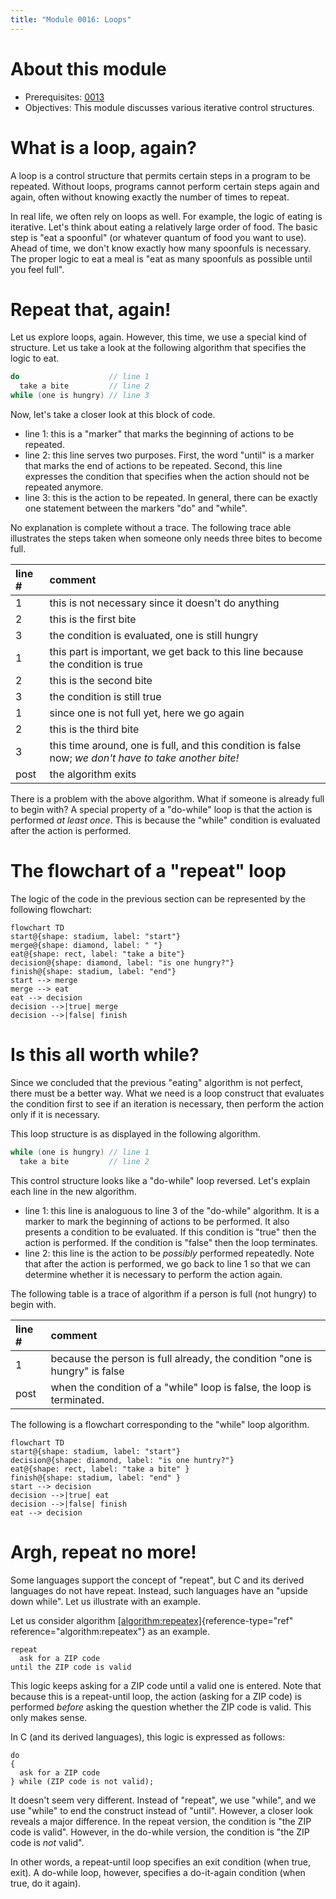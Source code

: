```yaml
---
title: "Module 0016: Loops"
---
```


# About this module

-   Prerequisites: [0013](../0013/mdModule.html)
-   Objectives: This module discusses various iterative control
    structures.

# What is a loop, again?

A loop is a control structure that permits certain steps in a program to
be repeated. Without loops, programs cannot perform certain steps again
and again, often without knowing exactly the number of times to repeat.

In real life, we often rely on loops as well. For example, the logic of
eating is iterative. Let's think about eating a relatively large order
of food. The basic step is "eat a spoonful" (or whatever quantum of food
you want to use). Ahead of time, we don't know exactly how many
spoonfuls is necessary. The proper logic to eat a meal is "eat as many
spoonfuls as possible until you feel full".

# Repeat that, again!

Let us explore loops, again. However, this time, we use a special kind
of structure. Let us take a look at the following algorithm that specifies the logic to eat.

```c
do                    // line 1
  take a bite         // line 2
while (one is hungry) // line 3
```

Now, let's take a closer look at this block of code.

-   line 1: this is a "marker" that marks the
    beginning of actions to be repeated.
-   line
    2: this line serves two purposes.
    First, the word "until" is a marker that marks the end of actions to
    be repeated. Second, this line expresses the condition that
    specifies when the action should not be repeated anymore.
-   line 3: this is the action to be repeated. In
    general, there can be exactly one statement between the markers
    "do" and "while".

No explanation is complete without a trace. The following trace able
illustrates the steps taken when someone only needs three bites to
become full.

|line #|comment|
|:-|:-|
|1|this is not necessary since it doesn't do anything|
|2|this is the first bite|
|3|the condition is evaluated, one is still hungry|
|1|this part is important, we get back to this line because the condition is true|
|2|this is the second bite|
|3|the condition is still true|
|1|since one is not full yet, here we go again|
|2|this is the third bite|
|3|this time around, one is full, and this condition is false now; *we don't have to take another bite!*|
|post|the algorithm exits|

There is a problem with the above algorithm. What if someone is already full to begin with? A
special property of a "do-while" loop is that the action is performed *at
least once*. This is because the "while" condition is evaluated after
the action is performed.

# The flowchart of a "repeat" loop

The logic of the code in the previous section can be represented by the following flowchart:

```mermaid
flowchart TD
start@{shape: stadium, label: "start"}
merge@{shape: diamond, label: " "}
eat@{shape: rect, label: "take a bite"}
decision@{shape: diamond, label: "is one hungry?"}
finish@{shape: stadium, label: "end"}
start --> merge
merge --> eat
eat --> decision
decision -->|true| merge
decision -->|false| finish
```

# Is this all worth while?

Since we concluded that the previous "eating" algorithm is not perfect, there must be a better
way. What we need is a loop construct that evaluates the condition first
to see if an iteration is necessary, then perform the action only if it
is necessary.

This loop structure is as displayed in the following algorithm.

```c
while (one is hungry) // line 1
  take a bite         // line 2
```

This control structure looks like a "do-while" loop reversed. Let's
explain each line in the new algorithm.

-   line 1: this line is analoguous to line 3 of the "do-while" algorithm. It is a marker to mark the beginning of actions to be performed. It also presents a condition to be evaluated. If this condition is "true" then the action is   performed. If the condition is "false" then the loop terminates.
-   line 2: this line is the action to be *possibly* performed repeatedly. Note that after the action is performed, we go back to line 1 so that we can determine whether it is necessary to perform the action again.

The following table is a trace of algorithm if a person is full (not hungry) to begin with.

|line #|comment|
|:-|:-|
|1|because the person is full already, the condition "one is hungry" is false
|post|when the condition of a "while" loop is false, the loop is terminated.

The following is a flowchart corresponding to the "while" loop algorithm.

```mermaid
flowchart TD
start@{shape: stadium, label: "start"}
decision@{shape: diamond, label: "is one huntry?"}
eat@{shape: rect, label: "take a bite" }
finish@{shape: stadium, label: "end" }
start --> decision
decision -->|true| eat
decision -->|false| finish
eat --> decision
```
# Argh, repeat no more!

Some languages support the concept of "repeat", but C and its derived
languages do not have repeat. Instead, such languages have an "upside
down while". Let us illustrate with an example.

Let us consider algorithm
[\[algorithm:repeatex\]](#algorithm:repeatex){reference-type="ref"
reference="algorithm:repeatex"} as an example.

``` {#algorithm:repeatex .numberLines .pseudocode language="pseudocode" numbers="left" label="algorithm:repeatex" caption="Repeat-until example to illustrate an upside-down while loop."}
repeat
  ask for a ZIP code
until the ZIP code is valid
```

This logic keeps asking for a ZIP code until a valid one is entered.
Note that because this is a repeat-until loop, the action (asking for a
ZIP code) is performed *before* asking the question whether the ZIP code
is valid. This only makes sense.

In C (and its derived languages), this logic is expressed as follows:

    do
    {
      ask for a ZIP code
    } while (ZIP code is not valid);

It doesn't seem very different. Instead of "repeat", we use "while", and
we use "while" to end the construct instead of "until". However, a
closer look reveals a major difference. In the repeat version, the
condition is "the ZIP code is valid". However, in the do-while version,
the condition is "the ZIP code is *not* valid".

In other words, a repeat-until loop specifies an exit condition (when
true, exit). A do-while loop, however, specifies a do-it-again condition
(when true, do it again).
